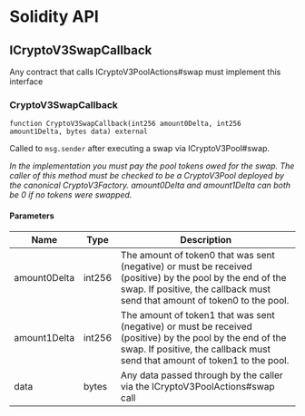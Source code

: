 # Solidity API

## ICryptoV3SwapCallback

Any contract that calls ICryptoV3PoolActions#swap must implement this interface

### CryptoV3SwapCallback

```solidity
function CryptoV3SwapCallback(int256 amount0Delta, int256 amount1Delta, bytes data) external
```

Called to `msg.sender` after executing a swap via ICryptoV3Pool#swap.

_In the implementation you must pay the pool tokens owed for the swap.
The caller of this method must be checked to be a CryptoV3Pool deployed by the canonical CryptoV3Factory.
amount0Delta and amount1Delta can both be 0 if no tokens were swapped._

#### Parameters

| Name | Type | Description |
| ---- | ---- | ----------- |
| amount0Delta | int256 | The amount of token0 that was sent (negative) or must be received (positive) by the pool by the end of the swap. If positive, the callback must send that amount of token0 to the pool. |
| amount1Delta | int256 | The amount of token1 that was sent (negative) or must be received (positive) by the pool by the end of the swap. If positive, the callback must send that amount of token1 to the pool. |
| data | bytes | Any data passed through by the caller via the ICryptoV3PoolActions#swap call |

